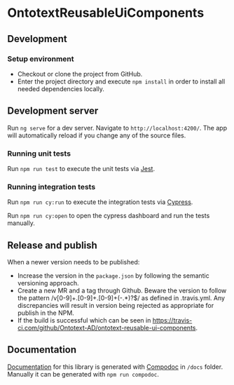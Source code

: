 # OntotextReusableUiComponents

## Development

### Setup environment

* Checkout or clone the project from GitHub.
* Enter the project directory and execute `npm install` in order to install all needed dependencies locally.

## Development server

Run `ng serve` for a dev server. Navigate to `http://localhost:4200/`. The app will automatically reload if you change any of the source files.

### Running unit tests

Run `npm run test` to execute the unit tests via [Jest](https://jestjs.io/).

### Running integration tests

Run `npm run cy:run` to execute the integration tests via [Cypress](https://www.cypress.io/).

Run `npm run cy:open` to open the cypress dashboard and run the tests manually.

## Release and publish
   
When a newer version needs to be published:
   
* Increase the version in the `package.json` by following the semantic versioning approach.
* Create a new MR and a tag through Github. Beware the version to follow the pattern /v[0-9]+\.[0-9]+\.[0-9]+(-.*)?$/ as defined in .travis.yml. Any discrepancies will result in version being rejected as appropriate for publish in the NPM.
* If the build is successful which can be seen in https://travis-ci.com/github/Ontotext-AD/ontotext-reusable-ui-components.

## Documentation

[Documentation](https://ontotext-ad.github.io/ontotext-reusable-ui-components/) for this library is generated with [Compodoc](https://compodoc.app/) in `/docs` folder. Manually it can be generated with `npm run compodoc`.
